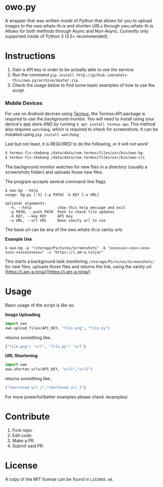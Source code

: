 # owo.py

A wrapper that was written inside of Python that allows for you to upload images to the owo.whats-th.is and shorten URLs through uwu.whats-th.is. Allows for both methods through Async and Non-Async. Currently only supported inside of Python 3 (3.5+ recommended).

# Instructions

1. Gain a API key in order to be actually able to use the service.
2. Run the command `pip install http://github.com/whats-this/owo.py/archive/master.zip`.
3. Check the usage below to find some basic examples of how to use the script.

### Mobile Devices

For use on Android devices using [Termux](https://termux.com/), the Termux:API package is required to use the background monitor.
You will need to install using your device's app store AND by running `$ apt install termux-api`
This method also requires `watchdog`, which is required to check for screenshots.
It can be installed using `pip install watchdog`

Last but not least, it is REQUIRED to do the following, or it will not work!

```bash
$ termux-fix-shebang /data/data/com.termux/files/usr/bin/owo-bg
$ termux-fix-shebang /data/data/com.termux/files/usr/bin/owo-cli
```

The background monitor watches for new files in a directory (usually a screenshots folder) and uploads those new files.

The program accepts several command-line flags.

```
$ owo-bg --help
usage: bg.py [-h] [-p PATH] -k KEY [-u URL]

optional arguments:
  -h, --help            show this help message and exit
  -p PATH, --path PATH  Path to check file updates
  -k KEY, --key KEY     API Key
  -u URL, --url URL     Base vanity url to use
```

The base url can be any of the owo.whats-th.is vanity urls.

**Example Use**

`$ owo-bg -p "/storage/Pictures/Screenshots" -k "xxxxxxxx-xxxx-xxxx-xxxx-xxxxxxxxxxxx" -u "https://i.am-a.ninja/"`

This starts a background task monitoring `/storage/Pictures/Screenshots/` for new files, uploads those files and returns the link, using the vanity url [https://i.am-a.ninja/](https://i.am-a.ninja/)


# Usage

Basic usage of the script is like so.

**Image Uploading**

```python
import owo
owo.upload_files(API_KEY, "file.png", "file.py")
```

returns something like..

```python
{"file.png": "url", "file.py": "url"}
```

**URL Shortening**

```python
import owo
owo.shorten_urls(API_KEY, "url1","url2")
```

returns something like..

```python
["shortened url 1","shortened url 2"]
```


For more powerful/better examples please check /examples/.

# Contribute

1. Fork repo.
2. Edit code.
3. Make a PR.
4. Submit said PR.

# License

A copy of the MIT license can be found in `LICENSE.md`.